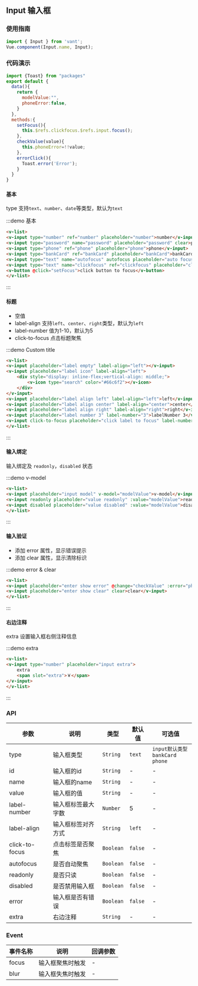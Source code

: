 <style>
.demo-input {
  .vm-button {
    user-select: none;
    color:#66c6f2;
    border:none;

    &--large,
    &--bottom-action {
      margin-bottom: 15px;
    }

    &--small,
    &--normal {
      margin-right: 10px;
    }
  }
  
  h2{
    padding-bottom:15px;
    margin-left:15px;
  }

  .zan-doc-demo-block__subtitle {
    padding-left: 0;
  }
}
</style>
<script>
import {Toast} from "packages"
export default {
  data(){
    return {
      modelValue:"",
      phoneError:false,
    }
  },
  methods:{
    setFocus(){
      this.$refs.clickfocus.$refs.input.focus();
    },
    checkValue(value){
      this.phoneError=!!value;
    },
    errorClick(){
      Toast.fail('Error');
    }
  }
}
</script>

## Input 输入框

### 使用指南
``` javascript
import { Input } from 'vant';
Vue.component(Input.name, Input);
```

### 代码演示

```javascript
import {Toast} from "packages"
export default {
  data(){
    return {
      modelValue:"",
      phoneError:false,
    }
  },
  methods:{
    setFocus(){
      this.$refs.clickfocus.$refs.input.focus();
    },
    checkValue(value){
      this.phoneError=!!value;
    },
    errorClick(){
      Toast.error('Error');
    }
  }
}
```

#### 基本

type 支持`text`、`number`、`date`等类型，默认为`text`

:::demo 基本
```html
<v-list>
<v-input type="number" ref="number" placeholder="number">number</v-input>
<v-input type="password" name="password" placeholder="password" clear>password</v-input>
<v-input type="phone" ref="phone" placeholder="phone">phone</v-input>
<v-input type="bankCard" ref="bankCard" placeholder="bankCard">bankCard</v-input>
<v-input type="text" name="autofocus" autofocus placeholder="auto focus">autofocus</v-input>
<v-input type="text" name="clickfocus" ref="clickfocus" placeholder="click to focus">click to focus</v-input>
<v-button @click="setFocus">click button to focus</v-button>
</v-list>
```
:::

#### 标题

* 空值
* label-align 支持`left`、`center`、`right`类型，默认为`left`
* label-number 值为1-10，默认为5
* click-to-focus 点击标题聚焦

:::demo Custom title
```html
<v-list>
<v-input placeholder="label empty" label-align="left"></v-input>
<v-input placeholder="label icon" label-align="left">
    <div style="display: inline-flex;vertical-align: middle;">
        <v-icon type="search" color="#66c6f2"></v-icon>
    </div>
</v-input>
<v-input placeholder="label align left" label-align="left">left</v-input>
<v-input placeholder="label align center" label-align="center">center</v-input>
<v-input placeholder="label align right" label-align="right">right</v-input>
<v-input placeholder="label number 3" label-number="3">labelNumber 3</v-input>
<v-input click-to-focus placeholder="click label to focus" label-number="7" >click to focus</v-input>
</v-list>
```
:::

#### 输入绑定

输入绑定及 `readonly`，`disabled` 状态

:::demo v-model
```html
<v-list>
<v-input placeholder="input model" v-model="modelValue">v-model</v-input>
<v-input readonly placeholder="value readonly" :value="modelValue">readonly</v-input>
<v-input disabled placeholder="value disabled" :value="modelValue">disabled</v-input>
</v-list>
```
:::


#### 输入验证

* 添加 error 属性，显示错误提示
* 添加 clear 属性，显示清除标识

:::demo error & clear
```html
<v-list>
<v-input placeholder="enter show error" @change="checkValue" :error="phoneError" :error-click="errorClick">error</v-input>
<v-input placeholder="enter show clear" clear>clear</v-input>
</v-list>
```
:::

#### 右边注释

extra 设置输入框右侧注释信息

:::demo extra
```html
<v-list>
<v-input type="number" placeholder="input extra">
    extra
    <span slot="extra">￥</span>
</v-input>
</v-list>
```
:::

### API

| 参数 | 说明 | 类型 | 默认值 | 可选值 |
|-----------|-----------|-----------|-------------|-------------|
| type | 输入框类型 | `String` | `text` | `input默认类型` <br> `bankCard` `phone`|
| id | 输入框的id | `String` | - | - |
| name | 输入框的name | `String` | - | - |
| value | 输入框的值 | `String` | - | - |
| label-number | 输入框标签最大字数 | `Number` | 5 | - |
| label-align | 输入框标签对齐方式 | `String` | `left` | - |
| click-to-focus | 点击标签是否聚焦 | `Boolean` | `false` | - |
| autofocus | 是否自动聚焦 | `Boolean` | `false` | - |
| readonly | 是否只读 | `Boolean` | `false` | - |
| disabled | 是否禁用输入框 | `Boolean` | `false` | - |
| error | 输入框是否有错误 | `Boolean` | `false` | - |
| extra | 右边注释 | `String` | - | - |

### Event

| 事件名称 | 说明 | 回调参数 |
|-----------|-----------|-----------|
| focus | 输入框聚焦时触发 | - |
| blur | 输入框失焦时触发 | - |
